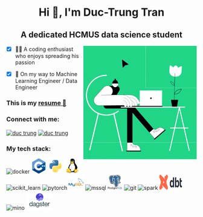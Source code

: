 <h1 align="center">Hi 👋, I'm Duc-Trung Tran</h1>
<h2 align="center">A dedicated HCMUS data science student</h2>
<img align="right" alt="Coding" width="300" src="https://github.com/TrungNotHot/TrungNotHot/blob/main/svg/giphy.gif">

- [x] 👨‍💻 A coding enthusiast who enjoys spreading his passion

- [x] 🚣 On my way to Machine Learning Engineer / Data Engineer
      
<h3>This is my <a href="https://github.com/TrungNotHot/TrungNotHot/blob/main/resume_TranDucTrung.pdf" target="blank"> resume 📑 </a> </h3>

<h3 align="left">Connect with me:</h3>
<p align="left">
<a href="https://www.facebook.com/duc.trung.nd/" target="blank"><img align="center" src="https://raw.githubusercontent.com/rahuldkjain/github-profile-readme-generator/master/src/images/icons/Social/facebook.svg" alt="duc trung" height="30" width="40" /></a>
<a href="https://www.linkedin.com/in/trungnothot/" target="blank"><img align="center" src="https://upload.wikimedia.org/wikipedia/commons/8/81/LinkedIn_icon.svg" alt="duc trung" height="30" width="40" /></a>
</p>

<h3 align="left">My tech stack:</h3>
<p align="left">
  <img src="https://cdn4.iconfinder.com/data/icons/logos-and-brands/512/97_Docker_logo_logos-512.png" alt="docker" width="40" height="40"/>
  <img src="https://raw.githubusercontent.com/devicons/devicon/master/icons/cplusplus/cplusplus-original.svg" alt="cplusplus" width="40" height="40"/>
  <img src="https://raw.githubusercontent.com/devicons/devicon/master/icons/python/python-original.svg" alt="python" width="40" height="40"/>
  <img src="https://raw.githubusercontent.com/devicons/devicon/master/icons/linux/linux-original.svg" alt="linux" width="40" height="40"/>
  <img src="https://upload.wikimedia.org/wikipedia/commons/0/05/Scikit_learn_logo_small.svg" alt="scikit_learn" width="40" height="40"/>
  <img src="https://www.vectorlogo.zone/logos/pytorch/pytorch-icon.svg" alt="pytorch" width="40" height="40"/>
  <img src="https://raw.githubusercontent.com/devicons/devicon/master/icons/mysql/mysql-original-wordmark.svg" alt="mysql" width="40" height="40"/>
  <img src="https://www.svgrepo.com/show/303229/microsoft-sql-server-logo.svg" alt="mssql" width="40" height="40"/>
  <img src="https://raw.githubusercontent.com/devicons/devicon/master/icons/postgresql/postgresql-original-wordmark.svg" alt="postgresql" width="40" height="40"/>
  <img src="https://www.vectorlogo.zone/logos/git-scm/git-scm-icon.svg" alt="git" width="40" height="40"/>
  <img src="https://upload.wikimedia.org/wikipedia/commons/f/f3/Apache_Spark_logo.svg" alt="spark" width="50" height="40"/>
  <img src="https://github.com/TrungNotHot/TrungNotHot/blob/main/svg/dbt-seeklogo.svg" alt="dbt" width="60" height="40"/>
  <img src="https://www.vectorlogo.zone/logos/minioio/minioio-ar21.svg" alt="mino" height="40"/>
  <img src="https://github.com/TrungNotHot/TrungNotHot/blob/main/svg/dagster-primary-vertical.svg" alt="mino" height="50"/>
</p>
